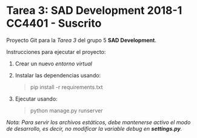 # Tarea 3: SAD Development 2018-1 CC4401 - Suscrito

Proyecto Git para la _Tarea 3_ del grupo 5 **__SAD Development__**.

Instrucciones para ejecutar el proyecto:

1. Crear un nuevo *entorno virtual*

2. Instalar las dependencias usando:
    >pip install -r requirements.txt

3. Ejecutar usando:
    >python manage.py runserver
     
*Nota: Para servir los archivos estáticos, debe mantenerse activo el modo de desarrollo, es decir, no modificar la variable debug en **settings.py**.*
